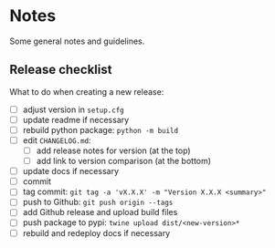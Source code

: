 # Notes

Some general notes and guidelines.

## Release checklist

What to do when creating a new release:

- [ ] adjust version in `setup.cfg`
- [ ] update readme if necessary
- [ ] rebuild python package: `python -m build`
- [ ] edit `CHANGELOG.md`:
    - [ ] add release notes for version (at the top)
    - [ ] add link to version comparison (at the bottom)
- [ ] update docs if necessary
- [ ] commit
- [ ] tag commit: `git tag -a 'vX.X.X' -m "Version X.X.X <summary>"`
- [ ] push to Github: `git push origin --tags`
- [ ] add Github release and upload build files
- [ ] push package to pypi: `twine upload dist/<new-version>*`
- [ ] rebuild and redeploy docs if necessary
